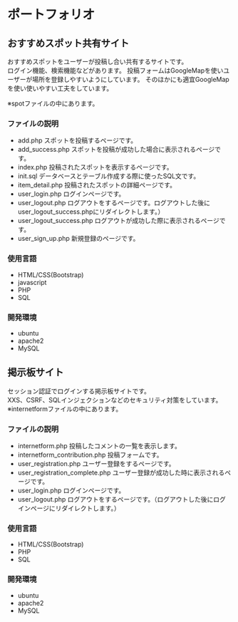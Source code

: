 # ポートフォリオ

## おすすめスポット共有サイト
おすすめスポットをユーザーが投稿し合い共有するサイトです。  
ログイン機能、検索機能などがあります。
投稿フォームはGoogleMapを使いユーザーが場所を登録しやすいようにしています。
そのほかにも適宜GoogleMapを使い使いやすい工夫をしています。

※spotファイルの中にあります。  


### ファイルの説明
   - add.php スポットを投稿するページです。
   - add_success.php スポットを投稿が成功した場合に表示されるページです。
   - index.php 投稿されたスポットを表示するページです。
   - init.sql データベースとテーブル作成する際に使ったSQL文です。
   - item_detail.php 投稿されたスポットの詳細ページです。
   - user_login.php ログインページです。
   - user_logout.php ログアウトをするページです。ログアウトした後にuser_logout_success.phpにリダイレクトします。）
   - user_logout_success.php ログアウトが成功した際に表示されるページです。
   - user_sign_up.php 新規登録のページです。
### 使用言語
  - HTML/CSS(Bootstrap)
  - javascript
  - PHP
  - SQL
### 開発環境
  - ubuntu
  - apache2
  - MySQL



## 掲示板サイト
セッション認証でログインする掲示板サイトです。  
XXS、CSRF、SQLインジェクションなどのセキュリティ対策をしています。  
※internetformファイルの中にあります。  

### ファイルの説明
   - internetform.php 投稿したコメントの一覧を表示します。
   - internetform_contribution.php 投稿フォームです。
   - user_registration.php ユーザー登録をするページです。
   - user_registration_complete.php ユーザー登録が成功した時に表示されるページです。
   - user_login.php ログインページです。
   - user_logout.php ログアウトをするページです。（ログアウトした後にログインページにリダイレクトします。）
### 使用言語
  - HTML/CSS(Bootstrap)
  - PHP
  - SQL
### 開発環境
  - ubuntu
  - apache2
  - MySQL
